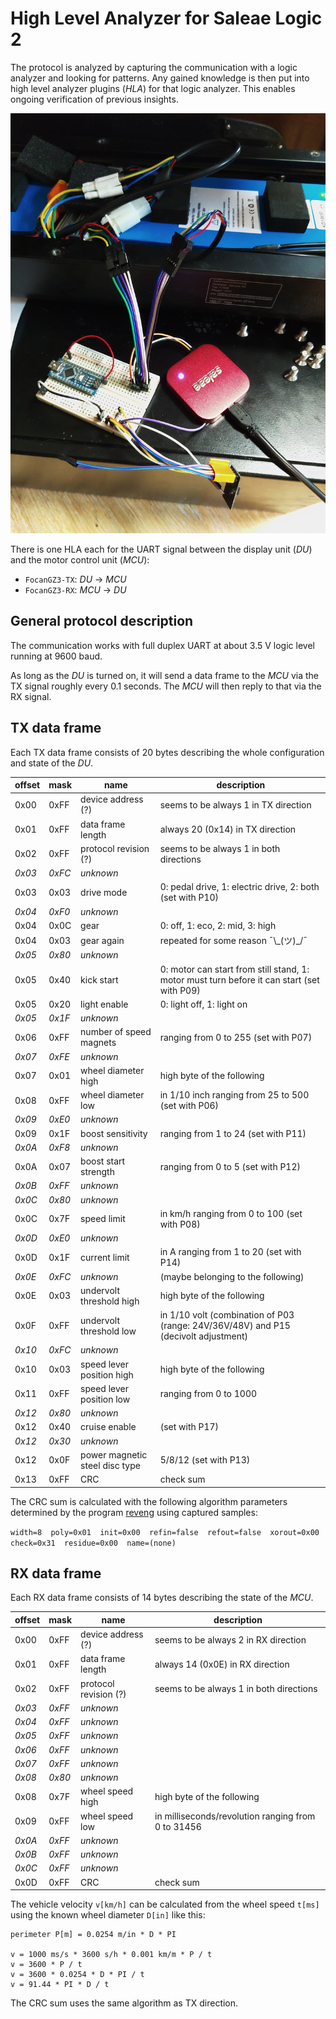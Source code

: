 # High Level Analyzer for Saleae Logic 2

The protocol is analyzed by capturing the communication with a logic analyzer and looking for patterns. Any gained knowledge is then put into high level analyzer plugins (*HLA*) for that logic analyzer. This enables ongoing verification of previous insights.

![Schnueffelstueck](./doc/2022-06-10%20schnueffelstueck.jpg)

There is one HLA each for the UART signal between the display unit (*DU*) and the motor control unit (*MCU*):

* `FocanGZ3-TX`: *DU* -> *MCU*
* `FocanGZ3-RX`: *MCU* -> *DU*

## General protocol description

The communication works with full duplex UART at about 3.5 V logic level running at 9600 baud.

As long as the *DU* is turned on, it will send a data frame to the *MCU* via the TX signal roughly every 0.1 seconds. The *MCU* will then reply to that via the RX signal.

## TX data frame

Each TX data frame consists of 20 bytes describing the whole configuration and state of the *DU*.

| **offset** | **mask** | **name** | **description** |
| --- | --- | --- | --- |
| 0x00 | 0xFF | device address (?) | seems to be always 1 in TX direction |
| 0x01 | 0xFF | data frame length | always 20  (0x14) in TX direction |
| 0x02 | 0xFF | protocol revision (?) | seems to be always 1 in both directions |
| *0x03* | *0xFC* | *unknown* |  |
| 0x03 | 0x03 | drive mode | 0: pedal drive, 1: electric drive, 2: both (set with P10) |
| *0x04* | *0xF0* | *unknown* |  |
| 0x04 | 0x0C | gear | 0: off, 1: eco, 2: mid, 3: high |
| 0x04 | 0x03 | gear again | repeated for some reason ¯\\\_(ツ)\_/¯ |
| *0x05* | *0x80* | *unknown* |  |
| 0x05 | 0x40 | kick start | 0: motor can start from still stand, 1: motor must turn before it can start (set with P09) |
| 0x05 | 0x20 | light enable | 0: light off, 1: light on |
| *0x05* | *0x1F* | *unknown* |  |
| 0x06 | 0xFF | number of speed magnets | ranging from 0 to 255 (set with P07) |
| *0x07* | *0xFE* | *unknown* |  |
| 0x07 | 0x01 | wheel diameter high | high byte of the following |
| 0x08 | 0xFF | wheel diameter low | in 1/10 inch ranging from 25 to 500 (set with P06) |
| *0x09* | *0xE0* | *unknown* |  |
| 0x09 | 0x1F | boost sensitivity | ranging from 1 to 24 (set with P11) |
| *0x0A* | *0xF8* | *unknown* |  |
| 0x0A | 0x07 | boost start strength | ranging from 0 to 5 (set with P12) |
| *0x0B* | *0xFF* | *unknown* |  |
| *0x0C* | *0x80* | *unknown* |  |
| 0x0C | 0x7F | speed limit | in km/h ranging from 0 to 100 (set with P08) |
| *0x0D* | *0xE0* | *unknown* |  |
| 0x0D | 0x1F | current limit | in A ranging from 1 to 20 (set with P14) |
| *0x0E* | *0xFC* | *unknown* | (maybe belonging to the following) |
| 0x0E | 0x03 | undervolt threshold high | high byte of the following |
| 0x0F | 0xFF | undervolt threshold low | in 1/10 volt (combination of P03 (range: 24V/36V/48V) and P15 (decivolt adjustment) |
| *0x10* | *0xFC* | *unknown* |  |
| 0x10 | 0x03 | speed lever position high | high byte of the following |
| 0x11 | 0xFF | speed lever position low | ranging from 0 to 1000 |
| *0x12* | *0x80* | *unknown* |  |
| 0x12 | 0x40 | cruise enable | (set with P17) |
| *0x12* | *0x30* | *unknown* |  |
| 0x12 | 0x0F | power magnetic steel disc type | 5/8/12 (set with P13) |
| 0x13 | 0xFF | CRC | check sum |

The CRC sum is calculated with the following algorithm parameters determined by the program [reveng](https://reveng.sourceforge.io/readme.htm) using captured samples:

`width=8  poly=0x01  init=0x00  refin=false  refout=false  xorout=0x00  check=0x31  residue=0x00  name=(none)`

## RX data frame

Each RX data frame consists of 14 bytes describing the state of the *MCU*.

| offset | mask | name | description |
| --- | --- | --- | --- |
| 0x00 | 0xFF | device address (?) | seems to be always 2 in RX direction |
| 0x01 | 0xFF | data frame length | always 14 (0x0E) in RX direction |
| 0x02 | 0xFF | protocol revision (?) | seems to be always 1 in both directions |
| *0x03* | *0xFF* | *unknown* |  |
| *0x04* | *0xFF* | *unknown* |  |
| *0x05* | *0xFF* | *unknown* |  |
| *0x06* | *0xFF* | *unknown* |  |
| *0x07* | *0xFF* | *unknown* |  |
| *0x08* | *0x80* | *unknown* |  |
| 0x08 | 0x7F | wheel speed high | high byte of the following |
| 0x09 | 0xFF | wheel speed low | in milliseconds/revolution ranging from 0 to 31456 |
| *0x0A* | *0xFF* | *unknown* |  |
| *0x0B* | *0xFF* | *unknown* |  |
| *0x0C* | *0xFF* | *unknown* |  |
| 0x0D | 0xFF | CRC | check sum |

The vehicle velocity `v[km/h]` can be calculated from the wheel speed `t[ms]` using the known wheel diameter `D[in]` like this:

```
perimeter P[m] = 0.0254 m/in * D * PI

v = 1000 ms/s * 3600 s/h * 0.001 km/m * P / t
v = 3600 * P / t
v = 3600 * 0.0254 * D * PI / t
v = 91.44 * PI * D / t
```

The CRC sum uses the same algorithm as TX direction.
